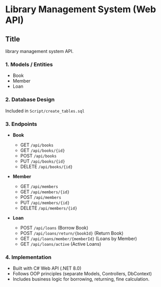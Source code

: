 # Library Management System (Web API)

## Title
library management system API.

### 1. Models / Entities
- Book
- Member
- Loan

### 2. Database Design
Included in `Script/create_tables.sql`

### 3. Endpoints
- **Book**
  - GET `/api/books`
  - GET `/api/books/{id}`
  - POST `/api/books`
  - PUT `/api/books/{id}`
  - DELETE `/api/books/{id}`

- **Member**
  - GET `/api/members`
  - GET `/api/members/{id}`
  - POST `/api/members`
  - PUT `/api/members/{id}`
  - DELETE `/api/members/{id}`

- **Loan**
  - POST `/api/loans` (Borrow Book)
  - POST `/api/loans/return/{bookId}` (Return Book)
  - GET `/api/loans/member/{memberId}` (Loans by Member)
  - GET `/api/loans/active` (Active Loans)

### 4. Implementation
- Built with C# Web API (.NET 8.0)
- Follows OOP principles (separate Models, Controllers, DbContext)
- Includes business logic for borrowing, returning, fine calculation.
